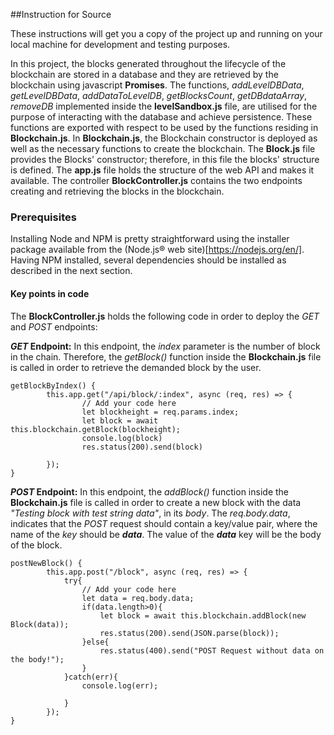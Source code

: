 ##Instruction for Source

These instructions will get you a copy of the project up and running on your local machine for development and testing purposes.

In this project, the blocks generated throughout the lifecycle of the blockchain are stored in a database and they are retrieved by the blockchain using javascript __Promises__. The functions, *addLevelDBData*, *getLevelDBData*, *addDataToLevelDB*, *getBlocksCount*, *getDBdataArray*, *removeDB* implemented inside the __levelSandbox.js__ file, are utilised for the purpose of interacting with the database and achieve persistence. These functions are exported with respect to be used by the functions residing in __Blockchain.js__. In __Blockchain.js__, the Blockchain constructor is deployed as well as the necessary functions to create the blockchain. The __Block.js__ file provides the Blocks' constructor; therefore, in this file the blocks' structure is defined. The __app.js__ file holds the structure of the web API and makes it available. The controller __BlockController.js__ contains the two endpoints creating and retrieving the blocks in the blockchain.

### Prerequisites

Installing Node and NPM is pretty straightforward using the installer package available from the (Node.js® web site)[https://nodejs.org/en/].
Having NPM installed, several dependencies should be installed as described in the next section.

#### Key points in code

The __BlockController.js__ holds the following code in order to deploy the _GET_ and _POST_ endpoints:

__*GET* Endpoint:__ In this endpoint, the _index_ parameter is the number of block in the chain. Therefore, the _getBlock()_ function inside the __Blockchain.js__ file is called in order to retrieve the demanded block by the user.
```
getBlockByIndex() {
		this.app.get("/api/block/:index", async (req, res) => {
				// Add your code here
				let blockheight = req.params.index;
				let block = await this.blockchain.getBlock(blockheight);
				console.log(block)
				res.status(200).send(block)

		});
}
```
__*POST* Endpoint:__ In this endpoint, the _addBlock()_ function inside the __Blockchain.js__ file is called in order to create a new block with the data *"Testing block with test string data"*, in its *body*. The _req.body.data_, indicates that the _POST_ request should contain a key/value pair, where the name of the _key_ should be ___data___. The value of the ___data___ key will be the body of the block.
```
postNewBlock() {
		this.app.post("/block", async (req, res) => {
			try{
				// Add your code here
				let data = req.body.data;
				if(data.length>0){
					let block = await this.blockchain.addBlock(new Block(data));
					res.status(200).send(JSON.parse(block));
				}else{
					res.status(400).send("POST Request without data on the body!");
				}
			}catch(err){
				console.log(err);

			}
		});
}
```
